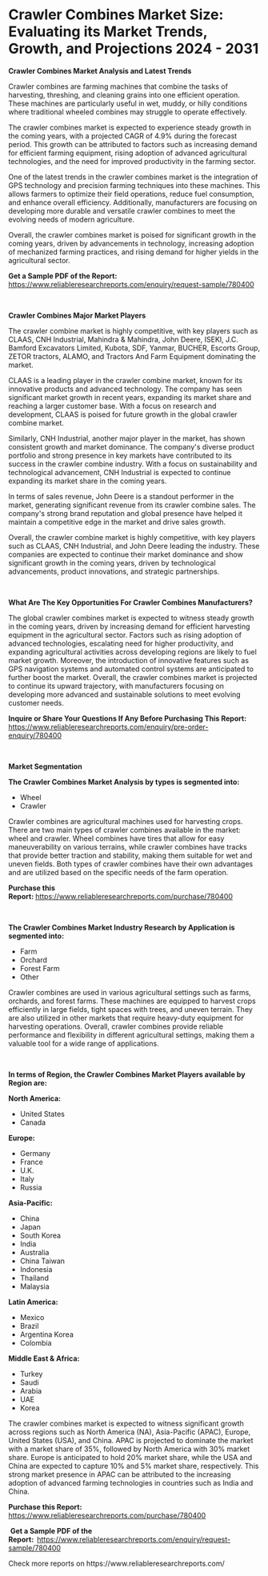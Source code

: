 <p><h1>Crawler Combines Market Size: Evaluating its Market Trends, Growth, and Projections 2024 - 2031</h1></p><p><strong>Crawler Combines Market Analysis and Latest Trends</strong></p>
<p><p>Crawler combines are farming machines that combine the tasks of harvesting, threshing, and cleaning grains into one efficient operation. These machines are particularly useful in wet, muddy, or hilly conditions where traditional wheeled combines may struggle to operate effectively.</p><p>The crawler combines market is expected to experience steady growth in the coming years, with a projected CAGR of 4.9% during the forecast period. This growth can be attributed to factors such as increasing demand for efficient farming equipment, rising adoption of advanced agricultural technologies, and the need for improved productivity in the farming sector.</p><p>One of the latest trends in the crawler combines market is the integration of GPS technology and precision farming techniques into these machines. This allows farmers to optimize their field operations, reduce fuel consumption, and enhance overall efficiency. Additionally, manufacturers are focusing on developing more durable and versatile crawler combines to meet the evolving needs of modern agriculture.</p><p>Overall, the crawler combines market is poised for significant growth in the coming years, driven by advancements in technology, increasing adoption of mechanized farming practices, and rising demand for higher yields in the agricultural sector.</p></p>
<p><strong>Get a Sample PDF of the Report:&nbsp;</strong> <a href="https://www.reliableresearchreports.com/enquiry/request-sample/780400">https://www.reliableresearchreports.com/enquiry/request-sample/780400</a></p>
<p>&nbsp;</p>
<p><strong>Crawler Combines Major Market Players</strong></p>
<p><p>The crawler combine market is highly competitive, with key players such as CLAAS, CNH Industrial, Mahindra & Mahindra, John Deere, ISEKI, J.C. Bamford Excavators Limited, Kubota, SDF, Yanmar, BUCHER, Escorts Group, ZETOR tractors, ALAMO, and Tractors And Farm Equipment dominating the market.</p><p>CLAAS is a leading player in the crawler combine market, known for its innovative products and advanced technology. The company has seen significant market growth in recent years, expanding its market share and reaching a larger customer base. With a focus on research and development, CLAAS is poised for future growth in the global crawler combine market.</p><p>Similarly, CNH Industrial, another major player in the market, has shown consistent growth and market dominance. The company's diverse product portfolio and strong presence in key markets have contributed to its success in the crawler combine industry. With a focus on sustainability and technological advancement, CNH Industrial is expected to continue expanding its market share in the coming years.</p><p>In terms of sales revenue, John Deere is a standout performer in the market, generating significant revenue from its crawler combine sales. The company's strong brand reputation and global presence have helped it maintain a competitive edge in the market and drive sales growth.</p><p>Overall, the crawler combine market is highly competitive, with key players such as CLAAS, CNH Industrial, and John Deere leading the industry. These companies are expected to continue their market dominance and show significant growth in the coming years, driven by technological advancements, product innovations, and strategic partnerships.</p></p>
<p>&nbsp;</p>
<p><strong>What Are The Key Opportunities For Crawler Combines Manufacturers?</strong></p>
<p><p>The global crawler combines market is expected to witness steady growth in the coming years, driven by increasing demand for efficient harvesting equipment in the agricultural sector. Factors such as rising adoption of advanced technologies, escalating need for higher productivity, and expanding agricultural activities across developing regions are likely to fuel market growth. Moreover, the introduction of innovative features such as GPS navigation systems and automated control systems are anticipated to further boost the market. Overall, the crawler combines market is projected to continue its upward trajectory, with manufacturers focusing on developing more advanced and sustainable solutions to meet evolving customer needs.</p></p>
<p><strong>Inquire or Share Your Questions If Any Before Purchasing This Report:</strong> <a href="https://www.reliableresearchreports.com/enquiry/pre-order-enquiry/780400">https://www.reliableresearchreports.com/enquiry/pre-order-enquiry/780400</a></p>
<p>&nbsp;</p>
<p><strong>Market Segmentation</strong></p>
<p><strong>The Crawler Combines Market Analysis by types is segmented into:</strong></p>
<p><ul><li>Wheel</li><li>Crawler</li></ul></p>
<p><p>Crawler combines are agricultural machines used for harvesting crops. There are two main types of crawler combines available in the market: wheel and crawler. Wheel combines have tires that allow for easy maneuverability on various terrains, while crawler combines have tracks that provide better traction and stability, making them suitable for wet and uneven fields. Both types of crawler combines have their own advantages and are utilized based on the specific needs of the farm operation.</p></p>
<p><strong>Purchase this Report:&nbsp;</strong><a href="https://www.reliableresearchreports.com/purchase/780400">https://www.reliableresearchreports.com/purchase/780400</a></p>
<p>&nbsp;</p>
<p><strong>The Crawler Combines Market Industry Research by Application is segmented into:</strong></p>
<p><ul><li>Farm</li><li>Orchard</li><li>Forest Farm</li><li>Other</li></ul></p>
<p><p>Crawler combines are used in various agricultural settings such as farms, orchards, and forest farms. These machines are equipped to harvest crops efficiently in large fields, tight spaces with trees, and uneven terrain. They are also utilized in other markets that require heavy-duty equipment for harvesting operations. Overall, crawler combines provide reliable performance and flexibility in different agricultural settings, making them a valuable tool for a wide range of applications.</p></p>
<p>&nbsp;</p>
<p><strong>In terms of Region, the Crawler Combines Market Players available by Region are:</strong></p>
<p>
    <p> <strong> North America: </strong>
        <ul>
            <li>United States</li>
            <li>Canada</li>
        </ul>
        </p> 
    <p> <strong> Europe: </strong>
        <ul>
            <li>Germany</li>
            <li>France</li>
            <li>U.K.</li>
            <li>Italy</li>
            <li>Russia</li>
        </ul>
        </p> 
    <p> <strong> Asia-Pacific: </strong>
        <ul>
            <li>China</li>
            <li>Japan</li>
            <li>South Korea</li>
            <li>India</li>
            <li>Australia</li>
            <li>China Taiwan</li>
            <li>Indonesia</li>
            <li>Thailand</li>
            <li>Malaysia</li>
        </ul>
        </p> 
    <p> <strong> Latin America: </strong>
        <ul>
            <li>Mexico</li>
            <li>Brazil</li>
            <li>Argentina Korea</li>
            <li>Colombia</li>
        </ul>
        </p> 
    <p> <strong> Middle East & Africa: </strong>
        <ul>
            <li>Turkey</li>
            <li>Saudi</li>
            <li>Arabia</li>
            <li>UAE</li>
            <li>Korea</li>
        </ul>
    </p>
    </p>
<p><p>The crawler combines market is expected to witness significant growth across regions such as North America (NA), Asia-Pacific (APAC), Europe, United States (USA), and China. APAC is projected to dominate the market with a market share of 35%, followed by North America with 30% market share. Europe is anticipated to hold 20% market share, while the USA and China are expected to capture 10% and 5% market share, respectively. This strong market presence in APAC can be attributed to the increasing adoption of advanced farming technologies in countries such as India and China.</p></p>
<p><strong>Purchase this Report: </strong><a href="https://www.reliableresearchreports.com/purchase/780400">https://www.reliableresearchreports.com/purchase/780400</a></p>
<p>&nbsp;<strong>Get a Sample PDF of the Report:&nbsp;&nbsp;</strong><a href="https://www.reliableresearchreports.com/enquiry/request-sample/780400">https://www.reliableresearchreports.com/enquiry/request-sample/780400</a></p>
<p><strong></strong></p>
<p>Check more reports on https://www.reliableresearchreports.com/</p>